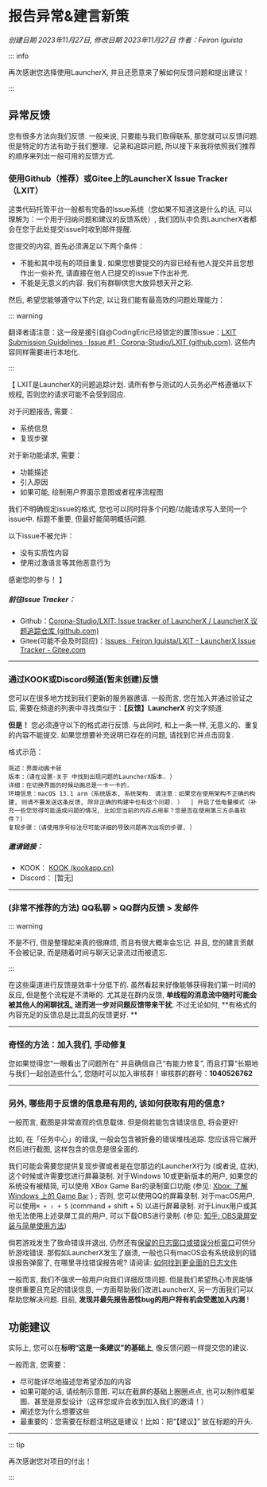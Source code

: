 # **报告异常&建言新策**

*创建日期 2023年11月27日, 修改日期 2023年11月27日 作者：Feiron Iguista*

::: info

再次感谢您选择使用LauncherX, 并且还愿意来了解如何反馈问题和提出建议！

:::

## 异常反馈

您有很多方法向我们反馈. 一般来说, 只要能与我们取得联系, 那您就可以反馈问题. 但是特定的方法有助于我们整理、记录和追踪问题, 所以接下来我将依照我们推荐的顺序来列出一般可用的反馈方式. 

### 使用Github（推荐）或Gitee上的LauncherX Issue Tracker （LXIT）

这类代码托管平台一般都有完备的Issue系统（您如果不知道这是什么的话, 可以理解为：一个用于归纳问题和建议的反馈系统）, 我们团队中负责LauncherX者都会在您于此处提交issue时收到邮件提醒. 

您提交的内容, 首先必须满足以下两个条件：

- 不能和其中现有的项目重复. 如果您想要提交的内容已经有他人提交并且您想作出一些补充, 请直接在他人已提交的issue下作出补充. 
- 不能是无意义的内容. 我们有群聊供您大放异想天开之彩. 

然后, 希望您能够遵守以下约定, 以让我们能有最高效的问题处理能力：

::: warning

翻译者请注意：这一段是援引自@CodingEric已经锁定的置顶issue：[LXIT Submission Guidelines · Issue #1 · Corona-Studio/LXIT (github.com)](https://github.com/Corona-Studio/LXIT/issues/1). 这些内容同样需要进行本地化. 

:::

【 LXIT是LauncherX的问题追踪计划. 
请所有参与测试的人员务必严格遵循以下规程, 否则您的请求可能不会受到回应. 

对于问题报告, 需要：

- 系统信息
- 复现步骤

对于新功能请求, 需要：

- 功能描述
- 引入原因
- 如果可能, 绘制用户界面示意图或者程序流程图

我们不明确规定issue的格式, 您也可以同时将多个问题/功能请求写入至同一个issue中. 标题不重要, 但最好能简明概括问题. 

以下issue不被允许：

- 没有实质性内容
- 使用过激语言等其他恶意行为

感谢您的参与！ 】

##### 前往Issue Tracker：

- Github：[Corona-Studio/LXIT: Issue tracker of LauncherX / LauncherX 议题追踪仓库 (github.com)](https://github.com/Corona-Studio/LXIT/issues)
- Gitee(可能不会及时回应)：[Issues · Feiron Iguista/LXIT - LauncherX Issue Tracker - Gitee.com](https://gitee.com/feironiguista/corona-lxit/issues)

------

### 通过KOOK或Discord频道(暂未创建)反馈

您可以在很多地方找到我们更新的服务器邀请. 一般而言, 您在加入并通过验证之后, 需要在频道的列表中寻找类似于：**【反馈】LauncherX** 的文字频道. 

**但是！** 您必须遵守以下的格式进行反馈. 与此同时, 和上一条一样, 无意义的、重复的内容不能提交. 如果您想要补充说明已存在的问题, 请找到它并点击回复. 

格式示范：

```
简述：界面动画卡顿
版本：（请在设置-关于 中找到出现问题的LauncherX版本. ）
详细：在切换界面的时候动画总是一卡一卡的. 
环境信息：macOS 13.1 arm（系统版本, 系统架构. 请注意：如果您在使用架构不正确的构建, 则请不要发送这条反馈, 除非正确的构建中也有这个问题. ）  | 开启了低电量模式（补充一些您觉得可能造成问题的情况, 比如您当前的内存占用率？您是否在使用第三方杀毒软件？）
复现步骤：（请使用序号标注尽可能详细的导致问题再次出现的步骤. ）
```

##### 邀请链接：

- KOOK： [KOOK (kookapp.cn)](https://www.kookapp.cn/app/invite/rCdGVn)
- Discord： [暂无]

------

### (非常不推荐的方法) QQ私聊 > QQ群内反馈 > 发邮件

::: warning

不是不行, 但是整理起来真的很麻烦, 而且有很大概率会忘记. 并且, 您的建言贡献不会被记录, 而是随着时间与聊天记录流过而被遗忘. 

:::

在这些渠道进行反馈是效率十分低下的. 虽然看起来好像能够获得我们第一时间的反应, 但是整个流程是不清晰的. 尤其是在群内反馈, **单线程的消息流中随时可能会被其他人的闲聊扰乱, 进而进一步对问题反馈带来干扰**. 不过无论如何, **有格式的内容充足的反馈总是比混乱的反馈更好. **

------

### 奇怪的方法：加入我们, 手动修复

您如果觉得您“一眼看出了问题所在” 并且确信自己“有能力修复”, 而且打算“长期地与我们一起创造些什么”, 您随时可以加入审核群！审核群的群号：**1040526762**

---------------

### 另外, 哪些用于反馈的信息是有用的, 该如何获取有用的信息?

一般而言, 截图是非常直观的信息载体. 但是倘若能包含错误信息, 将会更好! 

比如, 在「任务中心」的错误, 一般会包含被折叠的错误堆栈追踪. 您应该将它展开然后进行截图, 这样包含的信息是很全面的. 

我们可能会需要您提供复现步骤或者是在您那边的LauncherX行为 (或者说, 症状), 这个时候或许需要您进行屏幕录制. 对于Windows 10或更新版本的用户, 如果您的系统没有被精简, 可以使用 XBox Game Bar的录制窗口功能 (参见: [Xbox: 了解 Windows 上的 Game Bar](https://support.xbox.com/zh-CN/help/games-apps/game-setup-and-play/get-to-know-game-bar-on-windows-10) ) ; 否则, 您可以使用QQ的屏幕录制. 对于macOS用户, 可以使用`⌘ + ⇧ + 5` (command + shift + 5) 以进行屏幕录制. 对于Linux用户或其他无法使用上述录屏工具的用户, 可以下载OBS进行录制. (参见: [知乎: OBS录屏安装与简单使用方法](https://zhuanlan.zhihu.com/p/425486889))

倘若游戏发生了致命错误并退出, 仍然还有[保留的日志窗口或错误分析窗口](/zhCN/lxguide/features/log-window)可供分析游戏错误. 那假如LauncherX发生了崩溃, 一般也只有macOS会有系统级别的错误报告弹窗了, 在哪里寻找错误报告呢? 请阅读: [如何找到更全面的日志文件](/zhCN/lxguide/others/report-with-logs)

一般而言, 我们不强求一般用户向我们详细反馈问题. 但是我们希望热心市民能够提供重要且充足的错误信息, 一方面帮助我们改进LauncherX, 另一方面我们可以帮助您解决问题. 目前, **发现并最先报告恶性bug的用户将有机会受邀加入内测** !

## 功能建议

实际上, 您可以在**标明“这是一条建议”的基础上**, 像反馈问题一样提交您的建议. 

一般而言, 您需要：

- 尽可能详尽地描述您希望添加的内容
- 如果可能的话, 请绘制示意图. 可以在截屏的基础上圈圈点点, 也可以制作框架图、甚至是原型设计（这样您或许会收到加入我们的邀请！）
- 阐述您为什么想要这些
- 最重要的：您需要在标题注明这是建议！比如：把“【建议】” 放在标题的开头. 

-----------

::: tip

再次感谢您对项目的付出！

:::
